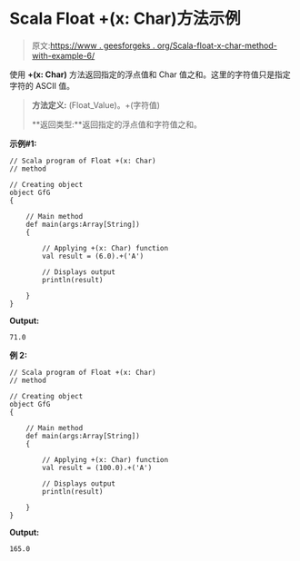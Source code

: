 # Scala Float +(x: Char)方法示例

> 原文:[https://www . geesforgeks . org/Scala-float-x-char-method-with-example-6/](https://www.geeksforgeeks.org/scala-float-x-char-method-with-example-6/)

使用 **+(x: Char)** 方法返回指定的浮点值和 Char 值之和。这里的字符值只是指定字符的 ASCII 值。

> **方法定义:** (Float_Value)。+(字符值)
> 
> **返回类型:**返回指定的浮点值和字符值之和。

**示例#1:**

```
// Scala program of Float +(x: Char)
// method

// Creating object
object GfG
{ 

    // Main method
    def main(args:Array[String])
    {

        // Applying +(x: Char) function
        val result = (6.0).+('A')

        // Displays output
        println(result)

    }
} 
```

**Output:**

```
71.0

```

**例 2:**

```
// Scala program of Float +(x: Char)
// method

// Creating object
object GfG
{ 

    // Main method
    def main(args:Array[String])
    {

        // Applying +(x: Char) function
        val result = (100.0).+('A')

        // Displays output
        println(result)

    }
} 
```

**Output:**

```
165.0

```